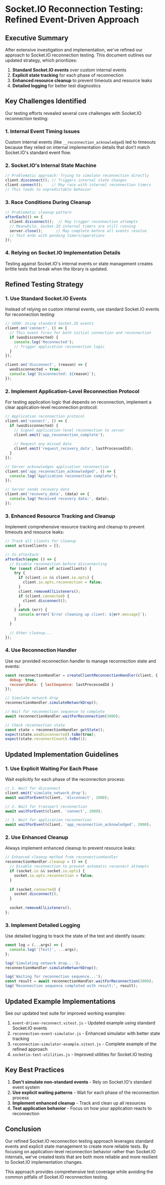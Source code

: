 # Socket.IO Reconnection Testing: Refined Event-Driven Approach

## Executive Summary

After extensive investigation and implementation, we've refined our approach to Socket.IO reconnection testing. This document outlines our updated strategy, which prioritizes:

1. **Standard Socket.IO events** over custom internal events
2. **Explicit state tracking** for each phase of reconnection
3. **Enhanced resource cleanup** to prevent timeouts and resource leaks
4. **Detailed logging** for better test diagnostics

## Key Challenges Identified

Our testing efforts revealed several core challenges with Socket.IO reconnection testing:

### 1. Internal Event Timing Issues
Custom internal events (like `__reconnection_acknowledged`) led to timeouts because they relied on internal implementation details that don't match Socket.IO's standard event flow.

### 2. Socket.IO's Internal State Machine
```javascript
// Problematic approach: Trying to simulate reconnection directly
client.disconnect(); // Triggers internal state changes
client.connect();    // May race with internal reconnection timers
// This leads to unpredictable behavior
```

### 3. Race Conditions During Cleanup
```javascript
// Problematic cleanup pattern
afterEach(() => {
  client.disconnect();  // May trigger reconnection attempts
  // Meanwhile, Socket.IO internal timers are still running
  server.close();      // May complete before all events resolve
  // Test ends with pending timers/operations
});
```

### 4. Relying on Socket.IO Implementation Details
Testing against Socket.IO's internal events or state management creates brittle tests that break when the library is updated.

## Refined Testing Strategy

### 1. Use Standard Socket.IO Events

Instead of relying on custom internal events, use standard Socket.IO events for reconnection testing:

```javascript
// GOOD: Using standard Socket.IO events
client.on('connect', () => {
  // This event fires for both initial connection and reconnection
  if (wasDisconnected) {
    console.log('Reconnected');
    // Trigger application reconnection logic
  }
});

client.on('disconnect', (reason) => {
  wasDisconnected = true;
  console.log(`Disconnected: ${reason}`);
});
```

### 2. Implement Application-Level Reconnection Protocol

For testing application logic that depends on reconnection, implement a clear application-level reconnection protocol:

```javascript
// Application reconnection protocol
client.on('connect', () => {
  if (wasDisconnected) {
    // Signal application-level reconnection to server
    client.emit('app_reconnection_complete'); 
    
    // Request any missed data
    client.emit('request_recovery_data', lastProcessedId);
  }
});

// Server acknowledges application reconnection
client.on('app_reconnection_acknowledged', () => {
  console.log('Application reconnection complete');
});

// Server sends recovery data
client.on('recovery_data', (data) => {
  console.log('Received recovery data:', data);
});
```

### 3. Enhanced Resource Tracking and Cleanup

Implement comprehensive resource tracking and cleanup to prevent timeouts and resource leaks:

```javascript
// Track all clients for cleanup
const activeClients = [];

// In afterEach
afterEach(async () => {
  // Disable reconnection before disconnecting
  for (const client of activeClients) {
    try {
      if (client.io && client.io.opts) {
        client.io.opts.reconnection = false;
      }
      client.removeAllListeners();
      if (client.connected) {
        client.disconnect();
      }
    } catch (err) {
      console.error(`Error cleaning up client: ${err.message}`);
    }
  }
  
  // Other cleanup...
});
```

### 4. Use Reconnection Handler

Use our provided reconnection handler to manage reconnection state and events:

```javascript
const reconnectionHandler = createClientReconnectionHandler(client, {
  debug: true,
  recoveryData: { lastSequence: lastProcessedId }
});

// Simulate network drop
reconnectionHandler.simulateNetworkDrop();

// Wait for reconnection sequence to complete
await reconnectionHandler.waitForReconnection(3000);

// Check reconnection state
const state = reconnectionHandler.getState();
expect(state.wasDisconnected).toBe(true);
expect(state.reconnectCount).toBe(1);
```

## Updated Implementation Guidelines

### 1. Use Explicit Waiting For Each Phase

Wait explicitly for each phase of the reconnection process:

```javascript
// 1. Wait for disconnect
client.emit('simulate_network_drop');
await waitForEvent(client, 'disconnect', 1000);

// 2. Wait for transport reconnection
await waitForEvent(client, 'connect', 2000);

// 3. Wait for application reconnection
await waitForEvent(client, 'app_reconnection_acknowledged', 2000);
```

### 2. Use Enhanced Cleanup

Always implement enhanced cleanup to prevent resource leaks:

```javascript
// Enhanced cleanup method from reconnectionHandler
reconnectionHandler.cleanup = () => {
  // Disable reconnection to prevent automatic reconnect attempts
  if (socket.io && socket.io.opts) {
    socket.io.opts.reconnection = false;
  }
  
  if (socket.connected) {
    socket.disconnect();
  }
  
  socket.removeAllListeners();
};
```

### 3. Implement Detailed Logging

Use detailed logging to track the state of the test and identify issues:

```javascript
const log = (...args) => {
  console.log('[Test]', ...args);
};

log('Simulating network drop...');
reconnectionHandler.simulateNetworkDrop();

log('Waiting for reconnection sequence...');
const result = await reconnectionHandler.waitForReconnection(3000);
log('Reconnection sequence completed with result:', result);
```

## Updated Example Implementations

See our updated test suite for improved working examples:

1. `event-driven-reconnect.vitest.js` - Updated example using standard Socket.IO events
2. `reconnection-event-simulator.js` - Enhanced simulator with better state tracking
3. `reconnection-simulator-example.vitest.js` - Complete example of the refined approach
4. `socketio-test-utilities.js` - Improved utilities for Socket.IO testing

## Key Best Practices

1. **Don't simulate non-standard events** - Rely on Socket.IO's standard event system
2. **Use explicit waiting patterns** - Wait for each phase of the reconnection process
3. **Implement enhanced cleanup** - Track and clean up all resources
4. **Test application behavior** - Focus on how your application reacts to reconnection

## Conclusion

Our refined Socket.IO reconnection testing approach leverages standard events and explicit state management to create more reliable tests. By focusing on application-level reconnection behavior rather than Socket.IO internals, we've created tests that are both more reliable and more resilient to Socket.IO implementation changes.

This approach provides comprehensive test coverage while avoiding the common pitfalls of Socket.IO reconnection testing.
